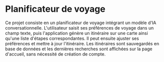 # Planificateur de voyage

Ce projet consiste en un planificateur de voyage intégrant un modèle d'IA conversationnelle. L'utilisateur saisit ses préférences de voyage dans un champ texte, puis l'application génère un itinéraire sur une carte ainsi qu'une liste d'étapes correspondantes. Il peut ensuite ajuster ses préférences et mettre à jour l'itinéraire. Les itinéraires sont sauvegardés en base de données et les dernières recherches sont affichées sur la page d'accueil, sans nécessité de création de compte.